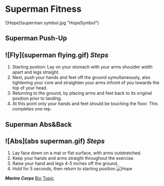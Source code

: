 # Superman Fitness
![Hope](superman symbol.jpg "HopeSymbol")
## Superman Push-Up 
![Fly](superman flying.gif)
***Steps*** 
---
1. Starting postion: Lay on your stomach with your arms shoulder width apart and legs straight.
1. Next, push your hands and feet off the ground symultaneously, also tightening your core and straighten your arms infront of you towards the top of your head.
1. Returning to the ground, by placing arms and feet back to its original position prior to landing. 
1. At this point only your hands and feet should be touching the floor. This completes one rep.

## Superman Abs&Back
![Abs](abs superman.gif)
***Steps***
---
1.	Lay face down on a mat or flat surface, with arms outstretched.
1.	Keep your hands and arms straight throughout the exercise.
1.	Raise your hand and legs 4-5 inches off the ground.
1.	Hold for 5 seconds, then return to starting position
![Hope](supermanlight.jpg "light")

***Marine Corps***
[Bio](bio.md)
[Topic](topic.md)
